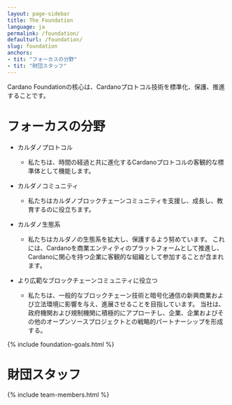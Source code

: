 ```yaml
---
layout: page-sidebar
title: The Foundation
language: ja
permalink: /foundation/
defaulturl: /foundation/
slug: foundation
anchors:
- tit: "フォーカスの分野"
- tit: "財団スタッフ"
---
```


Cardano Foundationの核心は、Cardanoプロトコル技術を標準化、保護、推進することです。

# フォーカスの分野

* カルダノプロトコル
  * 私たちは、時間の経過と共に進化するCardanoプロトコルの客観的な標準体として機能します。

* カルダノコミュニティ
  * 私たちはカルダノブロックチェーンコミュニティを支援し、成長し、教育するのに役立ちます。

* カルダノ生態系
  * 私たちはカルダノの生態系を拡大し、保護するよう努めています。 これには、Cardanoを商業エンティティのプラットフォームとして推進し、Cardanoに関心を持つ企業に客観的な組織として参加することが含まれます。

* より広範なブロックチェーンコミュニティに役立つ
  * 私たちは、一般的なブロックチェーン技術と暗号化通信の新興商業および立法環境に影響を与え、進展させることを目指しています。 当社は、政府機関および規制機関に積極的にアプローチし、企業、企業およびその他のオープンソースプロジェクトとの戦略的パートナーシップを形成する。

{% include foundation-goals.html %}

# 財団スタッフ

{% include team-members.html %}


